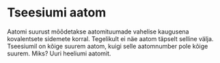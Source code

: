 # Tseesiumi aatom

Aatomi suurust mõõdetakse aatomituumade vahelise kaugusena kovalentsete sidemete
korral. Tegelikult ei näe aatom täpselt selline välja. Tseesiumil on kõige
suurem aatom, kuigi selle aatomnumber pole kõige suurem. Miks? Uuri heeliumi
aatomit.
